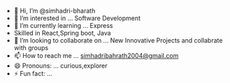 - 👋 Hi, I’m @simhadri-bharath
- 👀 I’m interested in ... Software Development 
- 🌱 I’m currently learning ... Express 
- Skilled in React,Spring boot, Java
- 💞️ I’m looking to collaborate on ... New Innovative Projects and collabrate with groups
- 📫 How to reach me ... simhadribahrath2004@gmail.com
- 😄 Pronouns: ... curious,explorer
- ⚡ Fun fact: ...

<!---
simhadri-bharath/simhadri-bharath is a ✨ special ✨ repository because its `README.md` (this file) appears on your GitHub profile.
You can click the Preview link to take a look at your changes.
--->
